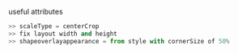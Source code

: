 useful attributes
```python
>> scaleType = centerCrop
>> fix layout width and height
>> shapeoverlayappearance = from style with cornerSize of 50%
```

